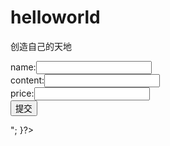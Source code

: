 # helloworld
创造自己的天地
<html>
<body>
  <form  action="add_handle.php" method="post">
       name:<input type="text" name="name"><br>
       content:<input type="text" name="content"><br>
       price:<input type="text" name="price"><br>
       <input type="submit" value="提交">
</form>
</body>
</html>
<?php
require_once 'connect.php';
$name=$_POST['name'];
$content=$_POST['content'];
$price=$_POST['price'];
echo $name;
$sql="INSERT INTO library(name,content,price) VALUES('$name','$content',$price)";
if(mysqli_query($con,$sql))
{
    echo "success!";
}
<?php
      require_once'connect.php';
      //此处的$name改成你想删除的name
      $name="zhangsan";
      $sql="DELETE FROM library WHERE name='$name'";
      if(mysqli_query($con, $sql))
      {
          echo "delete".$name."success!";
      }
     <?php
require_once'connect.php';
$name="lisi";
$sql="UPDATE library SET content='content is modified' WHERE name='$name' ";
if(mysqli_query($con,$sql))
{
    echo "modify success";
}
<?php
require_once'connect.php';
$sql="SELECT *FROM library";
$temp=mysqli_query($con,$sql);
while($row=mysql_fetch_assoc($temp))
{
    $data[]=$row;
}
foreach($data as $everyData)
{
    echo $everyData['name'].":".$everyData['price'];
    echo "<br>";
}?>
<?php
	header("Content-type: text/html; charset=utf-8");
	define('HOST', '127.0.0.1');
	define('USERNAME', 'root');
	define('PASSWORD', '');
?>
<?php
	require_once('config.php');
	//锟斤拷锟斤拷
	if(!($con = mysqli_connect(HOST, USERNAME, PASSWORD,"test"))){
		echo mysqli_error();
	}
	//选锟斤拷
	if(!mysqli_select_db($con,'test')){
		echo mysqli_error();
	}
	//锟街凤拷锟斤拷
	if(!mysqli_query($con,'set names utf8')){
		echo mysqli_error();
	}
?>
